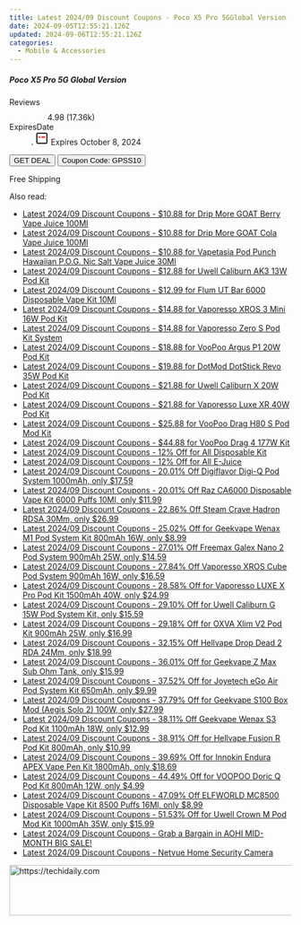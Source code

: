 ```yaml
---
title: Latest 2024/09 Discount Coupons - Poco X5 Pro 5GGlobal Version
date: 2024-09-05T12:55:21.126Z
updated: 2024-09-06T12:55:21.126Z
categories:
  - Mobile & Accessories
---
```



<div class="max-w-4xl mx-auto grid grid-cols-1 lg:max-w-5xl lg:gap-x-20 lg:grid-cols-2">
  <div class="relative p-3 col-start-1 row-start-1 flex flex-col-reverse rounded-lg bg-gradient-to-t from-black/75 via-black/0 sm:bg-none sm:row-start-2 sm:p-0 lg:row-start-1">
    <h5 class="mt-1 text-lg font-semibold text-white sm:text-slate-900 md:text-2xl dark:sm:text-white">Poco X5 Pro 5G
Global Version</h5>
  </div>
  
  <div class="col-start-1 col-end-3 row-start-1 grid gap-4 sm:mb-6 sm:grid-cols-4 lg:col-start-2 lg:row-span-6 lg:row-end-6 lg:mb-0 lg:gap-6">
    
  </div>
  <dl class="row-start-2 mt-4 flex items-center text-xs font-medium sm:row-start-3 sm:mt-1 md:mt-2.5 lg:row-start-2">
    <dt class="sr-only">Reviews</dt>
    <dd class="flex items-center text-indigo-600 dark:text-indigo-400">
      <svg width="24" height="24" fill="none" aria-hidden="true" class="mr-1 stroke-current dark:stroke-indigo-500">
        <path d="m12 5 2 5h5l-4 4 2.103 5L12 16l-5.103 3L9 14l-4-4h5l2-5Z" stroke-width="2" stroke-linecap="round" stroke-linejoin="round" />
      </svg>
      <span>4.98 <span class="font-normal text-slate-400">(17.36k)</span></span>
    </dd>
    <dt class="sr-only">ExpiresDate</dt>
    <dd class="flex items-center">
      <svg width="2" height="2" aria-hidden="true" fill="currentColor" class="mx-3 text-slate-300">
        <circle cx="1" cy="1" r="1" />
      </svg>
      <svg width="24" height="24" viewBox="0 0 24 24" fill="none" stroke="currentColor" stroke-width="2">
        <rect x="3" y="3" width="18" height="18" rx="2" fill="#fff" />
        <path d="M6 10L18 10" stroke="red" stroke-width="2" fill="none" />
        <path d="M10 6L10 18" stroke="#fff" stroke-width="2" fill="none" />
      </svg>
      Expires October 8, 2024    </dd>
  </dl>
  <div class="col-start-1 row-start-3 mt-4 self-center sm:col-start-2 sm:row-span-2 sm:row-start-2 sm:mt-0 lg:col-start-1 lg:row-start-3 lg:row-end-4 lg:mt-6">
    <button type="button" onClick="javascript:window.open(decodeURIComponent('https%3A%2F%2Fwww.shareasale.com%2Fu.cfm%3Fd%3D1118704%26m%3D97331%26u%3D4338022'), '_blank');void(0);" class="rounded-lg bg-red-600 px-3 py-2 text-sm font-medium leading-6 text-white">GET DEAL</button>
    <button type="button" onClick="javascript:window.open(decodeURIComponent('https%3A%2F%2Fwww.shareasale.com%2Fu.cfm%3Fd%3D1118704%26m%3D97331%26u%3D4338022'), '_blank');void(0);" class="border-dashed border-2 border-indigo-600 bg-green-100 text-sm leading-6 font-medium py-2 px-3 rounded-lg">Coupon Code: GPSS10</button>
  </div>
  <p class="col-start-1 mt-4 text-sm leading-6 sm:col-span-2 lg:col-span-1 lg:row-start-4 lg:mt-6 dark:text-slate-400">
    Free Shipping 
  </p>
</div>
<span class="atpl-alsoreadstyle">Also read:</span>
<div><ul>
<li><a href="https://coupons.techidaily.com/coupon-1098865-share-59344-sale/"><u>Latest 2024/09 Discount Coupons - $10.88 for Drip More GOAT Berry Vape Juice 100Ml</u></a></li>
<li><a href="https://coupons.techidaily.com/coupon-1098864-share-59344-sale/"><u>Latest 2024/09 Discount Coupons - $10.88 for Drip More GOAT Cola Vape Juice 100Ml</u></a></li>
<li><a href="https://coupons.techidaily.com/coupon-1098866-share-59344-sale/"><u>Latest 2024/09 Discount Coupons - $10.88 for Vapetasia Pod Punch Hawaiian P.O.G. Nic Salt Vape Juice 30Ml</u></a></li>
<li><a href="https://coupons.techidaily.com/coupon-1097647-share-59344-sale/"><u>Latest 2024/09 Discount Coupons - $12.88 for Uwell Caliburn AK3 13W Pod Kit</u></a></li>
<li><a href="https://coupons.techidaily.com/coupon-1062742-share-90958-sale/"><u>Latest 2024/09 Discount Coupons - $12.99 for Flum UT Bar 6000 Disposable Vape Kit 10Ml</u></a></li>
<li><a href="https://coupons.techidaily.com/coupon-1097648-share-59344-sale/"><u>Latest 2024/09 Discount Coupons - $14.88 for Vaporesso XROS 3 Mini 16W Pod Kit</u></a></li>
<li><a href="https://coupons.techidaily.com/coupon-1097662-share-59344-sale/"><u>Latest 2024/09 Discount Coupons - $14.88 for Vaporesso Zero S Pod Kit System</u></a></li>
<li><a href="https://coupons.techidaily.com/coupon-1097645-share-59344-sale/"><u>Latest 2024/09 Discount Coupons - $18.88 for VooPoo Argus P1 20W Pod Kit</u></a></li>
<li><a href="https://coupons.techidaily.com/coupon-1097682-share-59344-sale/"><u>Latest 2024/09 Discount Coupons - $19.88 for DotMod DotStick Revo 35W Pod Kit</u></a></li>
<li><a href="https://coupons.techidaily.com/coupon-1097675-share-59344-sale/"><u>Latest 2024/09 Discount Coupons - $21.88 for Uwell Caliburn X 20W Pod Kit</u></a></li>
<li><a href="https://coupons.techidaily.com/coupon-1097651-share-59344-sale/"><u>Latest 2024/09 Discount Coupons - $21.88 for Vaporesso Luxe XR 40W Pod Kit</u></a></li>
<li><a href="https://coupons.techidaily.com/coupon-1097663-share-59344-sale/"><u>Latest 2024/09 Discount Coupons - $25.88 for VooPoo Drag H80 S Pod Mod Kit</u></a></li>
<li><a href="https://coupons.techidaily.com/coupon-1097640-share-59344-sale/"><u>Latest 2024/09 Discount Coupons - $44.88 for VooPoo Drag 4 177W Kit</u></a></li>
<li><a href="https://coupons.techidaily.com/coupon-1036189-share-90958-sale/"><u>Latest 2024/09 Discount Coupons - 12% Off for All Disposable Kit</u></a></li>
<li><a href="https://coupons.techidaily.com/coupon-1036173-share-90958-sale/"><u>Latest 2024/09 Discount Coupons - 12% Off for All E-Juice</u></a></li>
<li><a href="https://coupons.techidaily.com/coupon-1072019-share-90958-sale/"><u>Latest 2024/09 Discount Coupons - 20.01% Off Digiflavor Digi-Q Pod System 1000mAh, only $17.59</u></a></li>
<li><a href="https://coupons.techidaily.com/coupon-1048230-share-90958-sale/"><u>Latest 2024/09 Discount Coupons - 20.01% Off Raz CA6000 Disposable Vape Kit 6000 Puffs 10Ml, only $11.99</u></a></li>
<li><a href="https://coupons.techidaily.com/coupon-1069385-share-90958-sale/"><u>Latest 2024/09 Discount Coupons - 22.86% Off Steam Crave Hadron RDSA 30Mm, only $26.99</u></a></li>
<li><a href="https://coupons.techidaily.com/coupon-892179-share-90958-sale/"><u>Latest 2024/09 Discount Coupons - 25.02% Off for Geekvape Wenax M1 Pod System Kit 800mAh 16W, only $8.99</u></a></li>
<li><a href="https://coupons.techidaily.com/coupon-1097873-share-90958-sale/"><u>Latest 2024/09 Discount Coupons - 27.01% Off Freemax Galex Nano 2 Pod System 900mAh 25W, only $14.59</u></a></li>
<li><a href="https://coupons.techidaily.com/coupon-1097872-share-90958-sale/"><u>Latest 2024/09 Discount Coupons - 27.84% Off Vaporesso XROS Cube Pod System 900mAh 16W, only $16.59</u></a></li>
<li><a href="https://coupons.techidaily.com/coupon-1049620-share-90958-sale/"><u>Latest 2024/09 Discount Coupons - 28.58% Off for Vaporesso LUXE X Pro Pod Kit 1500mAh 40W, only $24.99</u></a></li>
<li><a href="https://coupons.techidaily.com/coupon-704070-share-90958-sale/"><u>Latest 2024/09 Discount Coupons - 29.10% Off for Uwell Caliburn G 15W Pod System Kit, only $15.59</u></a></li>
<li><a href="https://coupons.techidaily.com/coupon-1033356-share-90958-sale/"><u>Latest 2024/09 Discount Coupons - 29.18% Off for OXVA Xlim V2 Pod Kit 900mAh 25W, only $16.99</u></a></li>
<li><a href="https://coupons.techidaily.com/coupon-1071405-share-90958-sale/"><u>Latest 2024/09 Discount Coupons - 32.15% Off Hellvape Drop Dead 2 RDA 24Mm, only $18.99</u></a></li>
<li><a href="https://coupons.techidaily.com/coupon-791468-share-90958-sale/"><u>Latest 2024/09 Discount Coupons - 36.01% Off for Geekvape Z Max Sub Ohm Tank, only $15.99</u></a></li>
<li><a href="https://coupons.techidaily.com/coupon-873638-share-90958-sale/"><u>Latest 2024/09 Discount Coupons - 37.52% Off for Joyetech eGo Air Pod System Kit 650mAh, only $9.99</u></a></li>
<li><a href="https://coupons.techidaily.com/coupon-829802-share-90958-sale/"><u>Latest 2024/09 Discount Coupons - 37.79% Off for Geekvape S100 Box Mod (Aegis Solo 2) 100W, only $27.99</u></a></li>
<li><a href="https://coupons.techidaily.com/coupon-1055123-share-90958-sale/"><u>Latest 2024/09 Discount Coupons - 38.11% Off Geekvape Wenax S3 Pod Kit 1100mAh 18W, only $12.99</u></a></li>
<li><a href="https://coupons.techidaily.com/coupon-1027339-share-90958-sale/"><u>Latest 2024/09 Discount Coupons - 38.91% Off for Hellvape Fusion R Pod Kit 800mAh, only $10.99</u></a></li>
<li><a href="https://coupons.techidaily.com/coupon-993547-share-90958-sale/"><u>Latest 2024/09 Discount Coupons - 39.69% Off for Innokin Endura APEX Vape Pen Kit 1800mAh, only $18.69</u></a></li>
<li><a href="https://coupons.techidaily.com/coupon-1007305-share-90958-sale/"><u>Latest 2024/09 Discount Coupons - 44.49% Off for VOOPOO Doric Q Pod Kit 800mAh 12W, only $4.99</u></a></li>
<li><a href="https://coupons.techidaily.com/coupon-1034498-share-90958-sale/"><u>Latest 2024/09 Discount Coupons - 47.09% Off ELFWORLD MC8500 Disposable Vape Kit 8500 Puffs 16Ml, only $8.99</u></a></li>
<li><a href="https://coupons.techidaily.com/coupon-985119-share-90958-sale/"><u>Latest 2024/09 Discount Coupons - 51.53% Off for Uwell Crown M Pod Mod Kit 1000mAh 35W, only $15.99</u></a></li>
<li><a href="https://coupons.techidaily.com/coupon-1098515-share-127380-sale/"><u>Latest 2024/09 Discount Coupons - Grab a Bargain in AOHI MID-MONTH BIG SALE!</u></a></li>
<li><a href="https://coupons.techidaily.com/coupon-1097916-share-96416-sale/"><u>Latest 2024/09 Discount Coupons - Netvue Home Security Camera</u></a></li>
</ul></div>

<ins class="adsbygoogle"
      style="display:block"
      data-ad-client="ca-pub-7571918770474297"
      data-ad-slot="8358498916"
      data-ad-format="auto"
      data-full-width-responsive="true"></ins>
<!-- affiliate ads begin -->
<a href="https://appsumo.8odi.net/c/5597632/2130875/7443" target="_top" id="2130875">
  <img src="//a.impactradius-go.com/display-ad/7443-2130875" border="0" alt="https://techidaily.com" width="728" height="90"/>
</a>
<img height="0" width="0" src="https://appsumo.8odi.net/i/5597632/2130875/7443" style="position:absolute;visibility:hidden;" border="0" />
<!-- affiliate ads end -->